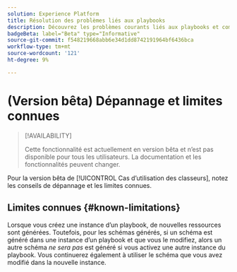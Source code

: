 ```yaml
---
solution: Experience Platform
title: Résolution des problèmes liés aux playbooks
description: Découvrez les problèmes courants liés aux playbooks et comment les résoudre
badgeBeta: label="Beta" type="Informative"
source-git-commit: f548219668abb6e34d1dd8742191964bf6436bca
workflow-type: tm+mt
source-wordcount: '121'
ht-degree: 9%

---
```



# (Version bêta) Dépannage et limites connues

>[!AVAILABILITY]
>
>Cette fonctionnalité est actuellement en version bêta et n’est pas disponible pour tous les utilisateurs. La documentation et les fonctionnalités peuvent changer.

Pour la version bêta de [!UICONTROL Cas d’utilisation des classeurs], notez les conseils de dépannage et les limites connues.

## Limites connues {#known-limitations}

Lorsque vous créez une instance d’un playbook, de nouvelles ressources sont générées. Toutefois, pour les schémas générés, si un schéma est généré dans une instance d’un playbook et que vous le modifiez, alors un autre schéma *ne sera pas* est généré si vous activez une autre instance du playbook. Vous continuerez également à utiliser le schéma que vous avez modifié dans la nouvelle instance.




